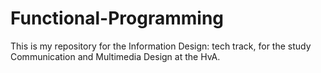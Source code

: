 # Functional-Programming
This is my repository for the Information Design: tech track, for the study Communication and Multimedia Design at the HvA.
